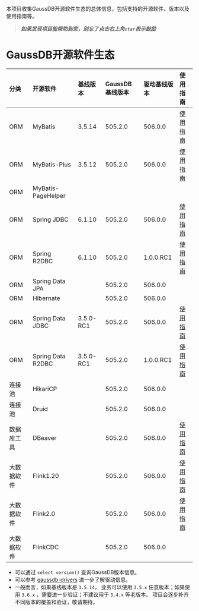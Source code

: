 本项目收集GaussDB开源软件生态的总体信息，包括支持的开源软件、版本以及使用指南等。

> ***如果发现项目能帮助到您，别忘了点击右上角`star`表示鼓励***

# GaussDB开源软件生态

| 分类    | 开源软件                | 基线版本  | GaussDB基线版本  | 驱动基线版本  |  使用指南 |
|:------|:--------------------| :------------ | :------------ | :------------ | :------------ |
| ORM   | MyBatis             | 3.5.14  |  505.2.0  | 506.0.0  | [使用指南](./MyBatis/3.5.x/README.md)  |
| ORM   | MyBatis-Plus        | 3.5.12  |  505.2.0  | 506.0.0  | [使用指南](./MyBatis-Plus/3.5.x/README.md)  |
| ORM   | MyBatis-PageHelper  |  |  |  | |
| ORM   | Spring JDBC         | 6.1.10 |  505.2.0  | 506.0.0  |[使用指南](./SpringJDBC/6.1.x/README.md) |
| ORM   | Spring R2DBC        | 6.1.10 |  505.2.0  | 1.0.0.RC1  |[使用指南](./SpringR2DBC/6.1.x/README.md) |
| ORM   | Spring Data JPA     |   |  505.2.0  | 506.0.0  |   |
| ORM   | Hibernate           |   |  505.2.0  | 506.0.0  |   |
| ORM   | Spring Data JDBC    | 3.5.0-RC1  |  505.2.0  | 506.0.0  | [使用指南](./SpringDataJDBC/3.5.x/README.md)  |
| ORM   | Spring Data R2DBC   | 3.5.0-RC1  |  505.2.0  | 1.0.0.RC1  | [使用指南](./SpringDataR2DBC/3.5.x/README.md) |
| 连接池   | HikariCP            |   | 505.2.0  | 506.0.0  |   |
| 连接池   | Druid               |   | 505.2.0  | 506.0.0  |   |
| 数据库工具 | DBeaver             |   | 505.2.0  | 506.0.0 | [使用指南](./DBeaver/25.0.x/README.md)  |
| 大数据软件 | Flink1.20           |   | 505.2.0  | 506.0.0 | [使用指南](./Flink/3.3.x/README.md)  |
| 大数据软件 | Flink2.0            |   | 505.2.0  | 506.0.0 | [使用指南](./Flink/4.0.x/README.md)  |
| 大数据软件 | FlinkCDC            |   | 505.2.0  | 506.0.0 |   |


* 可以通过 `select version()` 查询GaussDB版本信息。
* 可以参考 [gaussdb-drivers](https://github.com/HuaweiCloudDeveloper/gaussdb-drivers) 进一步了解驱动信息。
* 一般而言，如果基线版本是 `3.5.14`， 业务可以使用 `3.5.x` 任意版本；如果使用 `3.6.x` ，需要进一步验证；不建议用于 `3.4.x` 等老版本。 项目会逐步补齐不同版本的覆盖和验证，敬请期待。

